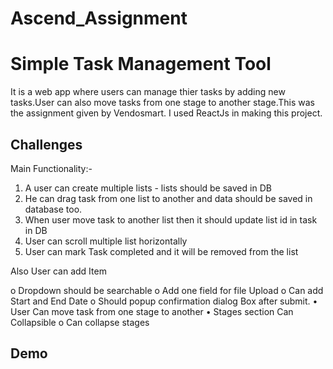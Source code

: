 # Ascend_Assignment


# Simple Task Management Tool

It is a web app where users can manage thier tasks by adding new tasks.User can also move tasks from one stage to another stage.This was the assignment given by Vendosmart. I used ReactJs in making this project.


## Challenges

Main Functionality:-
1. A user can create multiple lists - lists should be saved in DB
2. He can drag task from one list to another and data should be saved in database too.
3. When user move task to another list then it should update list id in task in DB
4. User can scroll multiple list horizontally
5. User can mark Task completed and it will be removed from the list

Also User can add Item

o Dropdown should be searchable
o Add one field for file Upload
o Can add Start and End Date
o Should popup confirmation dialog Box after submit.
• User Can move task from one stage to another
• Stages section Can Collapsible
o Can collapse stages 


## Demo

